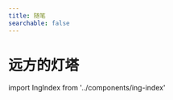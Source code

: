 ```yaml
---
title: 随笔
searchable: false
---
```


<h1 className="text-center font-extrabold md:text-5xl mt-8 pb-6">远方的灯塔</h1>

import IngIndex from '../components/ing-index'

<IngIndex more="阅读更多"/>